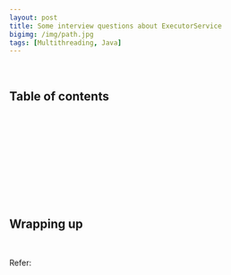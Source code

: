 ```yaml
---
layout: post
title: Some interview questions about ExecutorService
bigimg: /img/path.jpg
tags: [Multithreading, Java]
---
```




<br>

## Table of contents





<br>

## 





<br>

## 





<br>

## 






<br>

## Wrapping up







<br>

Refer:
